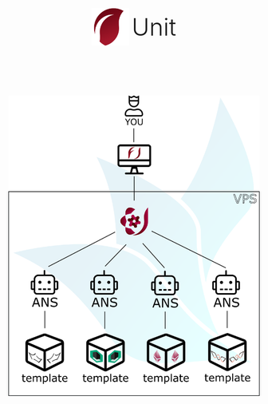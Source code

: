 <div style="display: flex; align-items: center; justify-content:center">
<img src="assets/img/unit-project-logo.png" width="75" style="margin-right: 5px" />

<h1 style="margin: 0 !important; font-size: 3rem; font-weight: 300;"> Unit </h1>
</div>


<div style="display: flex; align-items: center; margin-top:100px; justify-content:center;">
<img src="assets/img/current-arch.png" alt="Unit Architecture" width="700" />
</div>